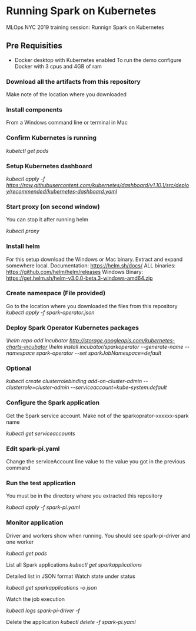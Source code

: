 # Running Spark on Kubernetes
MLOps NYC 2019 training session: Runnign Spark on Kubernetes

## Pre Requisities
* Docker desktop with Kubernetes enabled
To run the demo configure Docker with 3 cpus and 4GB of ram 

### Download all the artifacts from this repository
Make note of the location where you downloaded

### Install components 
From a Windows command line or terminal in Mac

### Confirm Kubernetes is running
*kubetctl get pods*

### Setup Kubernetes dashboard

*kubectl apply -f https://raw.githubusercontent.com/kubernetes/dashboard/v1.10.1/src/deploy/recommended/kubernetes-dashboard.yaml*

### Start proxy (on second window)
You can stop it after running helm

*kubectl proxy*

### Install helm
For this setup download the Windows or Mac binary. 
Extract and expand somewhere local.
Documentation:  https://helm.sh/docs/
ALL binaries:   https://github.com/helm/helm/releases
Windows Binary: https://get.helm.sh/helm-v3.0.0-beta.3-windows-amd64.zip


### Create namespace (File provided)
Go to the location where you downloaded the files from this repository
*kubectl apply -f spark-operator.json*


### Deploy Spark Operator Kubernetes packages

*<Location of heml>\helm repo add incubator http://storage.googleapis.com/kubernetes-charts-incubator
<Location of heml>\helm install incubator/sparkoperator --generate-name --namespace spark-operator --set sparkJobNamespace=default*

### Optional
*kubectl create clusterrolebinding add-on-cluster-admin --clusterrole=cluster-admin --serviceaccount=kube-system:default*

### Configure the Spark application
Get the Spark service account. Make not of the sparkoprator-xxxxxx-spark name

*kubectl get serviceaccounts*


### Edit spark-pi.yaml
Change the serviceAccount line value to the value you got in the previous command

### Run the test application
You must be in the directory where you extracted this repository

*kubectl apply -f spark-pi.yaml*



### Monitor application 
Driver and workers show when running. You should see spark-pi-driver and one worker

*kubectl get pods*

List all Spark applications
*kubectl get sparkapplications*

Detailed list in JSON format Watch state under status

*kubectl get sparkapplications -o json*

Watch the job execution

*kubectl logs spark-pi-driver -f*

Delete the application
*kubectl delete -f spark-pi.yaml*
